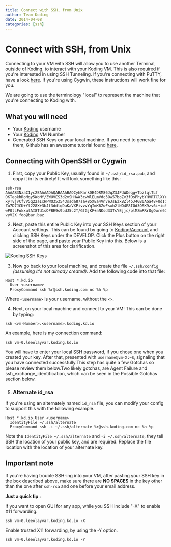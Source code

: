 ```yaml
---
title: Connect with SSH, from Unix
author: Team Koding
date: 2014-04-08
categories: [ssh]
---
```


# Connect with SSH, from Unix

Connecting to your VM with SSH will allow you to use another Terminal, outside 
of Koding, to interact with your Koding VM. This is also required if you're 
interested in using SSH Tunneling. If you're connecting with PuTTY, have a look 
[here][connect windows]. If you're using Cygwin, these instructions will work 
fine for you.

We are going to use the terminology "local" to represent the machine that 
you're connecting to Koding with.

## What you will need

- Your [Koding][koding] username
- Your [Koding][koding] VM Number
- Generated SSH Keys on your local machine. If you need to generate them, 
  Github has an awesome tutorial found [here][github keygen].

## Connecting with OpenSSH or Cygwin

1. First, copy your Public Key, usually found in `~/.ssh/id_rsa.pub`, and copy 
  it in its entirety! It will look something like this:
  ```
  ssh-rsa AAAAB3NzaC1yc2EAAAADAQABAAABAQCyhKankDE4DRM86JqZ3JPdWDeqg+TbzlqlTLf 
  OKTeokhRoMgy5WoMY/ZWUVES3d2vSHHwW3cwWlELmVdc3Ow57boZv3fOsPhybYHVRTClXYr1ncS 
  xyTvjvCfvV5q22aIxHPWQ353543ssda87sa+85XEa4VnveJsEzxBZl4oJ4GB0AGa48+UdIqutrg 
  Zu7D7JCK+Yl228X+3bJf3ddlqDaKaVXPivvvYqImK6ZwFsxh2lNO4E8IOd3OSK9zv6i+io8PxWm 
  wP0tLFokxulAI8Td1sOPBE9s9bdJ5c2T/GfGjKF+aNKsd33TsYEjjc/plMZmRRrOgQwre6OAkgM 
  vyV2X foo@bar.baz
  ```
2. Next, paste this entire Public Key into your SSH Keys section of your 
Account settings. This can be found by going to 
[Koding/Account](https://koding.com/Account) and clicking SSH Keys under the 
DEVELOP. Click the Plus button on the right side of the page, and paste your 
Public Key into this. Below is a screenshot of this area for clarification.  

  ![Koding SSH Keys](sshkeys.png)

3. Now go back to your local machine, and create the file `~/.ssh/config` 
  _(assuming it's not already created)_. Add the following code into that file:

  ```
  Host *.kd.io
    User <username>
    ProxyCommand ssh %r@ssh.koding.com nc %h %p
  ```

  Where `<username>` is your username, without the `<>`.

4. Next, on your local machine and connect to your VM! This can be done by 
typing:

  ```
  ssh <vm-Number>.<username>.koding.kd.io
  ```

  An example, here is my connection command:

  ```
  ssh vm-0.leeolayvar.koding.kd.io
  ```

  You will have to enter your local SSH password, if you chose one when you 
  created your key. After that, presented with `username@vm-X:~$`, signaling that 
  you have connected successfully.This step has quite a few Gotchas so please 
  review them below.Two likely gotchas, are Agent Failure and 
  ssh_exchange_identification, which can be seen in the Possible Gotchas section 
  below.

5. ### Alternate id_rsa

  If you're using an alternately named `id_rsa` file, you can modify your 
  config to support this with the following example.

  ```
  Host *.kd.io User <username>
    IdentityFile ~/.ssh/alternate
    ProxyCommand ssh -i ~/.ssh/alternate %r@ssh.koding.com nc %h %p
  ```

  Note the `IdentityFile ~/.ssh/alternate` and `-i ~/.ssh/alternate`, they tell 
  SSH the location of your public key, and are required. Replace the file 
  location with the location of your alternate key.

## Important note

If you're having trouble SSH-ing into your VM, after pasting your SSH key in the box described above, make sure there are **NO SPACES** in the key other than the one after ``ssh-rsa`` and one before your email address.

**Just a quick tip :**

If you want to open GUI for any app, while you SSH include "-X" to enable X11 forwarding.

 ```
 ssh vm-0.leeolayvar.koding.kd.io -X 
 ```
Enable trusted X11 forwarding, by using the -Y option.

 ```
 ssh vm-0.leeolayvar.koding.kd.io -Y
 ```
 


[koding]: https://koding.com
[github keygen]: https://help.github.com/articles/generating-ssh-keys
[connect windows]: /guides/connect-with-ssh-windows
